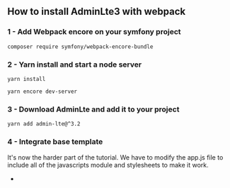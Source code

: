 ## How to install AdminLte3 with webpack

### 1 - Add Webpack encore on your symfony project

``
composer require symfony/webpack-encore-bundle
``

### 2 - Yarn install and start a node server
``
yarn install
``

``
yarn encore dev-server
``

### 3 - Download AdminLte and add it to your project

``yarn add admin-lte@^3.2``

### 4 - Integrate base template

It's now the harder part of the tutorial. We have to modify the app.js file to include all of the javascripts module and stylesheets to make it work.
 
-  



